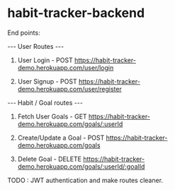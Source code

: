 # habit-tracker-backend

End points:

--- User Routes ---

1. User Login - POST
https://habit-tracker-demo.herokuapp.com/user/login

2. User Signup - POST
https://habit-tracker-demo.herokuapp.com/user/register


--- Habit / Goal routes ---

1. Fetch User Goals - GET
https://habit-tracker-demo.herokuapp.com/goals/:userId

2. Create/Update a Goal - POST
https://habit-tracker-demo.herokuapp.com/goals

3. Delete Goal - DELETE
https://habit-tracker-demo.herokuapp.com/goals/:userId/:goalId


TODO : JWT authentication and make routes cleaner.
